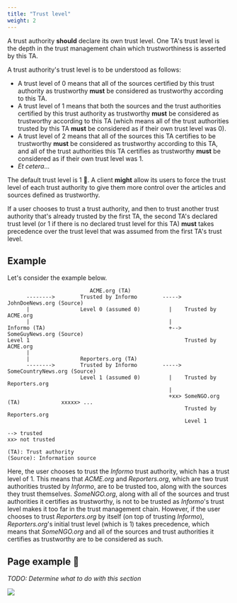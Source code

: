 ```yaml
---
title: "Trust level"
weight: 2
---
```



A trust authority **should** declare its own trust level. One TA's trust level is the depth in the trust management chain which trustworthiness is asserted by this TA.

A trust authority's trust level is to be understood as follows:

* A trust level of 0 means that all of the sources certified by this trust authority as trustworthy **must** be considered as trustworthy according to this TA.
* A trust level of 1 means that both the sources and the trust authorities certified by this trust authority as trustworthy **must** be considered as trustworthy according to this TA (which means all of the trust authorities trusted by this TA **must** be considered as if their own trust level was 0).
* A trust level of 2 means that all of the sources this TA certifies to be trustworthy **must** be considered as trustworthy according to this TA, and all of the trust authorities this TA certifies as trustworthy **must** be considered as if their own trust level was 1.
* *Et cetera*...

The default trust level is 1 👀. A client **might** allow its users to force the trust level of each trust authority to give them more control over the articles and sources defined as trustworthy.

If a user chooses to trust a trust authority, and then to trust another trust authority that's already trusted by the first TA, the second TA's declared trust level (or 1 if there is no declared trust level for this TA) **must** takes precedence over the trust level that was assumed from the first TA's trust level.


## Example

Let's consider the example below.

```text
                          ACME.org (TA)
      -------->        Trusted by Informo        -----> JohnDoeNews.org (Source)
      |                Level 0 (assumed 0)         |    Trusted by ACME.org
      |                                            |
Informo (TA)                                       +--> SomeGuyNews.org (Source)
Level 1                                                 Trusted by ACME.org
      |
      |                Reporters.org (TA)
      -------->        Trusted by Informo        -----> SomeCountryNews.org (Source)
                       Level 1 (assumed 0)         |    Trusted by Reporters.org
                                                   |
                                                   +xx> SomeNGO.org (TA)             xxxxx> ...
                                                        Trusted by Reporters.org
                                                        Level 1

--> trusted
xx> not trusted

(TA): Trust authority
(Source): Information source
```

Here, the user chooses to trust the *Informo* trust authority, which has a trust level of 1. This means that *ACME.org* and *Reporters.org*, which are two trust authorities trusted by *Informo*, are to be trusted too, along with the sources they trust themselves. *SomeNGO.org*, along with all of the sources and trust authorities it certifies as trustworthy, is not to be trusted as *Informo*'s trust level makes it too far in the trust management chain. However, if the user chooses to trust *Reporters.org* by itself (on top of trusting *Informo*), *Reporters.org*'s initial trust level (which is 1) takes precedence, which means that *SomeNGO.org* and all of the sources and trust authorities it certifies as trustworthy are to be considered as such.

## Page example 🔧

*TODO: Determine what to do with this section*

![](/images/design-page-trustring.svg)
